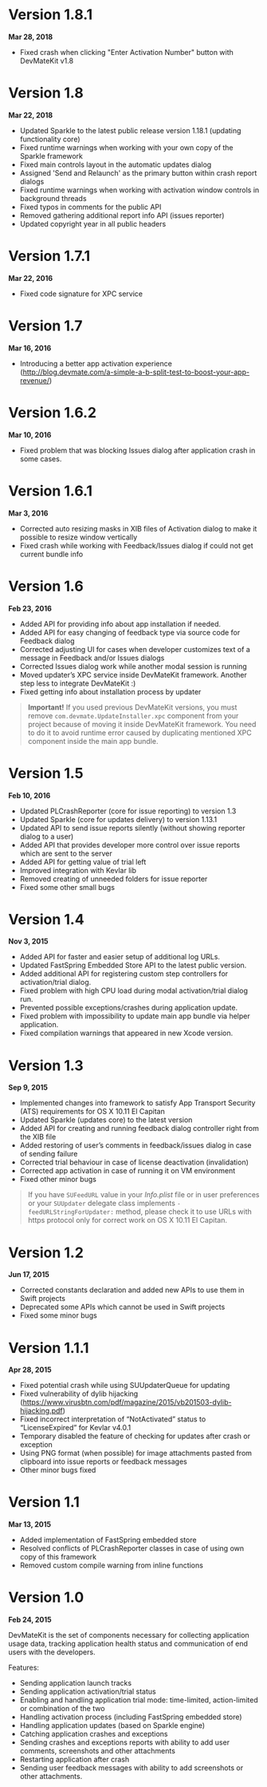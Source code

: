 # Version 1.8.1
**Mar 28, 2018**
* Fixed crash when clicking "Enter Activation Number" button with DevMateKit v1.8

# Version 1.8
**Mar 22, 2018**
* Updated Sparkle to the latest public release version 1.18.1 (updating functionality core)
* Fixed runtime warnings when working with your own copy of the Sparkle framework
* Fixed main controls layout in the automatic updates dialog
* Assigned 'Send and Relaunch' as the primary button within crash report dialogs
* Fixed runtime warnings when working with activation window controls in background threads
* Fixed typos in comments for the public API
* Removed gathering additional report info API (issues reporter)
* Updated copyright year in all public headers

# Version 1.7.1
**Mar 22, 2016**
* Fixed code signature for XPC service

# Version 1.7
**Mar 16, 2016**
* Introducing a better app activation experience (http://blog.devmate.com/a-simple-a-b-split-test-to-boost-your-app-revenue/)

# Version 1.6.2
**Mar 10, 2016**
* Fixed problem that  was blocking Issues dialog after application crash  in some cases.

# Version 1.6.1
**Mar 3, 2016**
* Corrected auto resizing masks in XIB files of Activation dialog to make it possible to resize window vertically
* Fixed crash while working with Feedback/Issues dialog if could not get current bundle info

# Version 1.6
**Feb 23, 2016**
* Added API for providing info about app installation if needed.
* Added API for easy changing of feedback type via source code for Feedback dialog
* Corrected adjusting UI for cases when developer customizes text of a message in Feedback and/or Issues dialogs
* Corrected Issues dialog work while another modal session is running
* Moved updater’s XPC serviсe inside DevMateKit framework. Another step less to integrate DevMateKit :)
* Fixed getting info about installation process by updater
> **Important!**
> If you used previous DevMateKit versions, you must remove `com.devmate.UpdateInstaller.xpc` component from your project because of moving it inside DevMateKit framework. You need to do it to avoid runtime error caused by duplicating mentioned XPC component inside the main app bundle.

# Version 1.5
**Feb 10, 2016**
* Updated PLCrashReporter (core for issue reporting) to version 1.3
* Updated Sparkle (core for updates delivery) to version 1.13.1
* Updated API to send issue reports silently (without showing reporter dialog to a user)
* Added API that provides developer more control over issue reports which are sent to the server
* Added API for getting value of trial left
* Improved integration with Kevlar lib
* Removed creating of unneeded folders for issue reporter
* Fixed some other small bugs

# Version 1.4
**Nov 3, 2015**
* Added API for faster and easier setup of additional log URLs.
* Updated FastSpring Embedded Store API to the latest public version.
* Added additional API for registering custom step controllers for activation/trial dialog.
* Fixed problem with high CPU load during modal activation/trial dialog run.
* Prevented possible exceptions/crashes during application update.
* Fixed problem with impossibility to update main app bundle via helper application.
* Fixed compilation warnings that appeared in new Xcode version.

# Version 1.3
**Sep 9, 2015**
* Implemented changes into framework to satisfy App Transport Security (ATS) requirements for OS X 10.11 El Capitan
* Updated Sparkle (updates core) to the latest version
* Added API for creating and running feedback dialog controller right from the XIB file
* Added restoring of user’s comments in feedback/issues dialog in case of sending failure
* Corrected trial behaviour in case of license deactivation (invalidation)
* Corrected app activation in case of running it on VM environment
* Fixed other minor bugs
> If you have `SUFeedURL` value in your *Info.plist* file or in user preferences or your `SUUpdater` delegate class implements `-feedURLStringForUpdater:` method, please check it to use URLs with https protocol only for correct work on OS X 10.11 El Capitan.

# Version 1.2
**Jun 17, 2015**
* Corrected constants declaration and added new APIs to use them in Swift projects
* Deprecated some APIs which cannot be used in Swift projects
* Fixed some minor bugs

# Version 1.1.1
**Apr 28, 2015**
* Fixed potential crash while using SUUpdaterQueue for updating
* Fixed vulnerability of dylib hijacking (https://www.virusbtn.com/pdf/magazine/2015/vb201503-dylib-hijacking.pdf)
* Fixed incorrect interpretation of “NotActivated” status to “LicenseExpired” for Kevlar v4.0.1
* Temporary disabled the feature of checking for updates after crash or exception
* Using PNG format (when possible) for image attachments pasted from clipboard into issue reports or feedback messages
* Other minor bugs fixed

# Version 1.1
**Mar 13, 2015**
* Added implementation of FastSpring embedded store
* Resolved conflicts of PLCrashReporter classes in case of using own copy of this framework
* Removed custom compile warning from inline functions

# Version 1.0
**Feb 24, 2015**

DevMateKit is the set of components necessary for collecting application usage data, tracking application health status and communication of end users with the developers.

Features:

 * Sending application launch tracks
 * Sending application activation/trial status
 * Enabling and handling application trial mode: time-limited, action-limited or combination of the two
 * Handling activation process (including FastSpring embedded store)
 * Handling application updates (based on Sparkle engine)
 * Catching application crashes and exceptions
 * Sending crashes and exceptions reports with ability to add user comments, screenshots and other attachments
 * Restarting application after crash
 * Sending user feedback messages with ability to add screenshots or other attachments.
 
